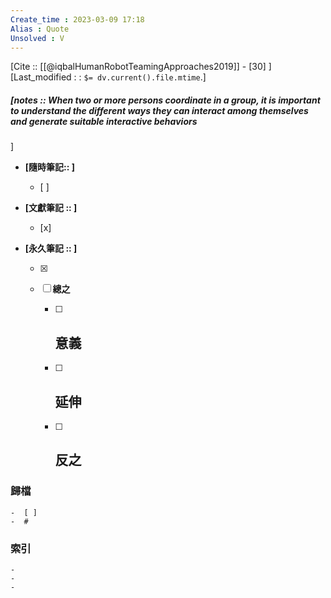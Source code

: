 ```yaml
---
Create_time : 2023-03-09 17:18
Alias : Quote
Unsolved : V
---
```

[Cite ::  [[@iqbalHumanRobotTeamingApproaches2019]] - [30] ]
[Last_modified : : `$= dv.current().file.mtime`.]
##### [notes ::  When two or more persons coordinate in a group, it is important to understand the different ways they can interact among themselves and generate suitable interactive behaviors 
]

- **[隨時筆記:: ]**
	- [ ]

- **[文獻筆記 :: ]**
	- [x]

- **[永久筆記 :: ]**
	
	- [x]
	
	- [ ] **總之**
		
		- [ ] **意義**
			-
		
		- [ ] **延伸**
			- 
		
		- [ ] **反之**
			-
		


### 歸檔 
	-  [ ]
	-  #

### 索引
	-
	-
	-
	
